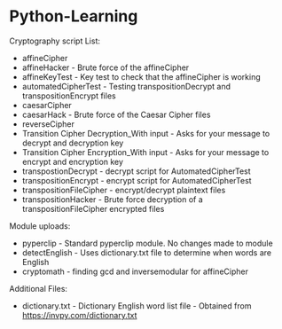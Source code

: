 # Python-Learning

Cryptography script List:
* affineCipher
* affineHacker - Brute force of the affineCipher
* affineKeyTest - Key test to check that the affineCipher is working
* automatedCipherTest - Testing transpositionDecrypt and transpositionEncrypt files
* caesarCipher 
* caesarHack - Brute force of the Caesar Cipher files
* reverseCipher
* Transition Cipher Decryption_With input - Asks for your message to decrypt and decryption key
* Transition Cipher Encryption_With input - Asks for your message to encrypt and encryption key
* transpostionDecrypt - decrypt script for AutomatedCipherTest
* transpositionEncrypt - encrypt script for AutomatedCipherTest
* transpositionFileCipher - encrypt/decrypt plaintext files
* transpositionHacker - Brute force decryption of a transpositionFileCipher encrypted files

Module uploads:
* pyperclip - Standard pyperclip module. No changes made to module
* detectEnglish - Uses dictionary.txt file to determine when words are English
* cryptomath - finding gcd and inversemodular for affineCipher

Additional Files:
* dictionary.txt - Dictionary English word list file - Obtained from https://invpy.com/dictionary.txt
